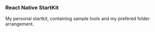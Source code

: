 ### React Native StartKit

My personal startkit, containing sample tools and my prefered folder arrangement.
